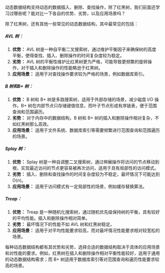 动态数据结构支持动态的数据插入、删除、查找操作，除了红黑树，我们前面还学习过哪些呢？能对比一下各自的优势、劣势，以及应用场景吗？



除了红黑树，还有其他一些常见的动态数据结构，其中最常见的包括：

##### AVL 树：

1. **优势：** AVL 树是一种自平衡二叉搜索树，通过维护平衡因子来确保树的高度平衡，使得查找、插入、删除操作的时间复杂度较为稳定。
2. **劣势：** AVL 树的平衡性维护比红黑树更为严格，可能导致更频繁的旋转操作，对于插入和删除操作的性能略逊于红黑树。
3. **应用场景：** 适用于对查找操作要求较为严格的场景，例如数据库索引。

##### B 树和B+ 树：

1. **优势：** B 树和 B+ 树是多路搜索树，适用于外部存储的场景，减少磁盘 I/O 操作。B+ 树在内部节点只存储键值信息，而叶子节点形成有序链表，便于范围查询和范围遍历。
2. **劣势：** 对于内存中的数据结构，B 树和 B+ 树的插入和删除操作相对复杂，不如红黑树那么高效。
3. **应用场景：** 适用于文件系统、数据库索引等需要频繁进行范围查询和范围遍历的场景。

##### Splay 树：

1. **优势：** Splay 树是一种自调整二叉搜索树，通过伸展操作将访问的节点移动到根，实现最近访问的节点更容易被再次访问，适用于具有局部性的访问模式。
2. **劣势：** 插入、删除和查找操作的时间复杂度较为不稳定，最坏情况下可能达到 O(n)。
3. **应用场景：** 适用于访问模式有一定局部性的场景，例如缓存替换算法。

##### Treap：

1. **优势：** Treap 是一种随机化搜索树，通过随机优先级保持树的平衡，具有较好的平均性能。插入和删除操作相对简单。
2. **劣势：** 最坏情况下的性能不如 AVL 树和红黑树稳定。
3. **应用场景：** 适用于对平均性能要求较高，而对最坏情况性能要求相对较宽松的场景。



每种动态数据结构都有其优势和劣势，选择合适的数据结构取决于具体的应用场景和对性能的要求。例如，红黑树在插入和删除操作相对平衡性能较好，适用于通用的动态数据结构需求；而 B+ 树适用于数据库索引等对范围查询和遍历性能要求较高的场景。